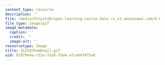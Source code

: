 ```yaml
---
content_type: resource
description: ''
file: /media/https%3A/open-learning-course-data-rc.s3.amazonaws.com/4-614-religious-architecture-and-islamic-cultures-fall-2002/b2979e4ac51a7a1833a4a7cad47875ad_SLD18thumbnail.gif
file_type: image/gif
image_metadata:
  caption: ''
  credit: ''
  image-alt: ''
resourcetype: Image
title: SLD18thumbnail.gif
uid: b2979e4a-c51a-7a18-33a4-a7cad47875ad
---
```

